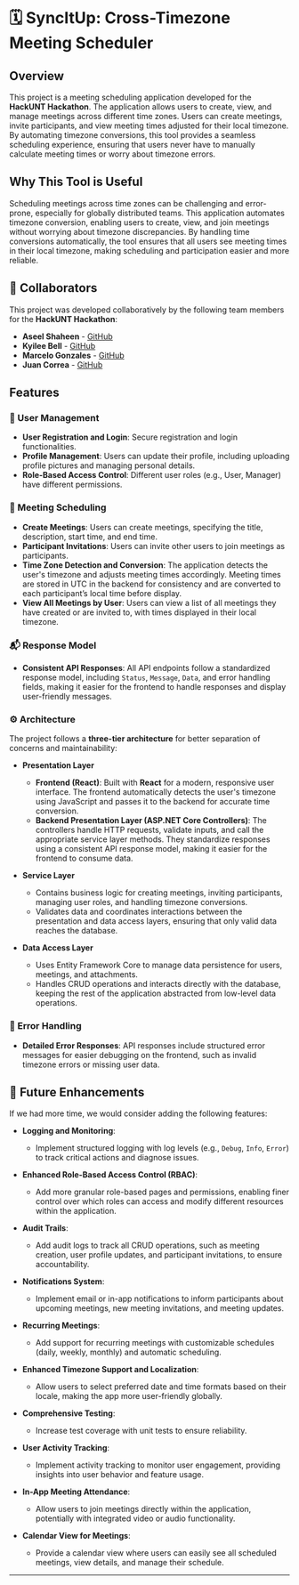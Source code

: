 
# 🗓️ SyncItUp: Cross-Timezone Meeting Scheduler

## Overview

This project is a meeting scheduling application developed for the **HackUNT Hackathon**. The application allows users to create, view, and manage meetings across different time zones. Users can create meetings, invite participants, and view meeting times adjusted for their local timezone. By automating timezone conversions, this tool provides a seamless scheduling experience, ensuring that users never have to manually calculate meeting times or worry about timezone errors.

## Why This Tool is Useful

Scheduling meetings across time zones can be challenging and error-prone, especially for globally distributed teams. This application automates timezone conversion, enabling users to create, view, and join meetings without worrying about timezone discrepancies. By handling time conversions automatically, the tool ensures that all users see meeting times in their local timezone, making scheduling and participation easier and more reliable.

## 🤝 Collaborators

This project was developed collaboratively by the following team members for the **HackUNT Hackathon**:

- **Aseel Shaheen** - [GitHub](https://github.com/Aseel-Sh)
- **Kyilee Bell** - [GitHub](https://github.com/kyibell)
- **Marcelo Gonzales** - [GitHub](https://github.com/Marcelo-Gzz)
- **Juan Correa** - [GitHub](https://github.com/juancorrea50)

## Features

### 🔐 User Management
- **User Registration and Login**: Secure registration and login functionalities.
- **Profile Management**: Users can update their profile, including uploading profile pictures and managing personal details.
- **Role-Based Access Control**: Different user roles (e.g., User, Manager) have different permissions.

### 📅 Meeting Scheduling
- **Create Meetings**: Users can create meetings, specifying the title, description, start time, and end time.
- **Participant Invitations**: Users can invite other users to join meetings as participants.
- **Time Zone Detection and Conversion**: The application detects the user's timezone and adjusts meeting times accordingly. Meeting times are stored in UTC in the backend for consistency and are converted to each participant’s local time before display.
- **View All Meetings by User**: Users can view a list of all meetings they have created or are invited to, with times displayed in their local timezone.

### 📬 Response Model
- **Consistent API Responses**: All API endpoints follow a standardized response model, including `Status`, `Message`, `Data`, and error handling fields, making it easier for the frontend to handle responses and display user-friendly messages.

### ⚙️ Architecture

The project follows a **three-tier architecture** for better separation of concerns and maintainability:

- **Presentation Layer**
  - **Frontend (React)**: Built with **React** for a modern, responsive user interface. The frontend automatically detects the user's timezone using JavaScript and passes it to the backend for accurate time conversion.
  - **Backend Presentation Layer (ASP.NET Core Controllers)**: The controllers handle HTTP requests, validate inputs, and call the appropriate service layer methods. They standardize responses using a consistent API response model, making it easier for the frontend to consume data.

- **Service Layer**
  - Contains business logic for creating meetings, inviting participants, managing user roles, and handling timezone conversions.
  - Validates data and coordinates interactions between the presentation and data access layers, ensuring that only valid data reaches the database.

- **Data Access Layer**
  - Uses Entity Framework Core to manage data persistence for users, meetings, and attachments.
  - Handles CRUD operations and interacts directly with the database, keeping the rest of the application abstracted from low-level data operations.

### 🚨 Error Handling
- **Detailed Error Responses**: API responses include structured error messages for easier debugging on the frontend, such as invalid timezone errors or missing user data.

## 🚀 Future Enhancements

If we had more time, we would consider adding the following features:

- **Logging and Monitoring**:
  - Implement structured logging with log levels (e.g., `Debug`, `Info`, `Error`) to track critical actions and diagnose issues.

- **Enhanced Role-Based Access Control (RBAC)**:
  - Add more granular role-based pages and permissions, enabling finer control over which roles can access and modify different resources within the application.

- **Audit Trails**:
  - Add audit logs to track all CRUD operations, such as meeting creation, user profile updates, and participant invitations, to ensure accountability.

- **Notifications System**:
  - Implement email or in-app notifications to inform participants about upcoming meetings, new meeting invitations, and meeting updates.

- **Recurring Meetings**:
  - Add support for recurring meetings with customizable schedules (daily, weekly, monthly) and automatic scheduling.

- **Enhanced Timezone Support and Localization**:
  - Allow users to select preferred date and time formats based on their locale, making the app more user-friendly globally.

- **Comprehensive Testing**:
  - Increase test coverage with unit tests to ensure reliability.

- **User Activity Tracking**:
  - Implement activity tracking to monitor user engagement, providing insights into user behavior and feature usage.

- **In-App Meeting Attendance**:
  - Allow users to join meetings directly within the application, potentially with integrated video or audio functionality.

- **Calendar View for Meetings**:
  - Provide a calendar view where users can easily see all scheduled meetings, view details, and manage their schedule.

---
